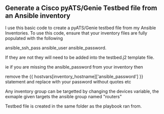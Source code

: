 ## Generate a Cisco pyATS/Genie Testbed file from an Ansible inventory

I use this basic code to create a pyATS/Genie testbed file from my Ansible Inventories. 
To use this code, ensure that your inventory files are fully populated with the following

ansible_ssh_pass
ansible_user
ansible_password.

If they are not they will need to be added into the testbed.j2 template file.

ie if you are missing the ansible_password from your inventory then

remove the {{ hostvars[inventory_hostname]['ansible_password'] }} statement and replace with your password without quotes etc

Any inventory group can be targetted by changing the devices variable, the exmaple given targets the ansible group named "routers"

Testbed file is created in the same folder as the playbook ran from.

